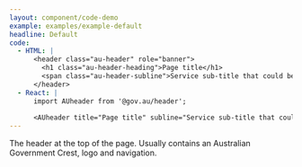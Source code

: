 ```yaml
---
layout: component/code-demo
example: examples/example-default
headline: Default
code:
  - HTML: |
      <header class="au-header" role="banner">
        <h1 class="au-header-heading">Page title</h1>
        <span class="au-header-subline">Service sub-title that could be a little longer</span>
      </header>
  - React: |
      import AUheader from '@gov.au/header';
      
      <AUheader title="Page title" subline="Service sub-title that could be a little longer" />
---
```


The header at the top of the page. Usually contains an Australian Government Crest, logo and navigation.
